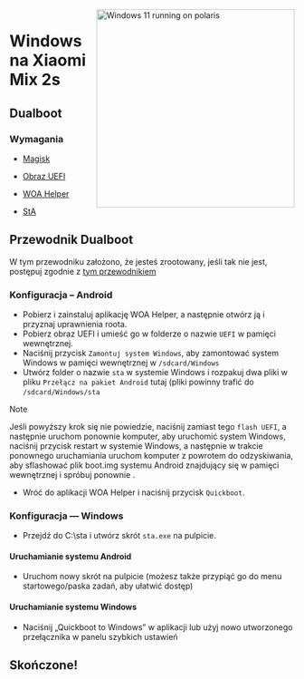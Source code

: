 <img align="right" src="https://github.com/n00b69/woa-polaris/blob/main/polaris.png" width="350" alt="Windows 11 running on polaris">

# Windows na Xiaomi Mix 2s

## Dualboot

### Wymagania
- [Magisk](https://github.com/topjohnwu/Magisk/releases/latest)

- [Obraz UEFI](https://github.com/n00b69/woa-polaris/releases/tag/UEFI)

- [WOA Helper](https://github.com/Marius586/WoA-Helper-update/releases/tag/WOA)

- [StA](https://github.com/n00b69/woa-polaris/releases/download/Files/polaris-sta.zip)

## Przewodnik Dualboot
W tym przewodniku założono, że jesteś zrootowany, jeśli tak nie jest, postępuj zgodnie z [tym przewodnikiem](root.md)

### Konfiguracja – Android
- Pobierz i zainstaluj aplikację WOA Helper, a następnie otwórz ją i przyznaj uprawnienia roota.
- Pobierz obraz UEFI i umieść go w folderze o nazwie `UEFI` w pamięci wewnętrznej.
- Naciśnij przycisk `Zamontuj system Windows`, aby zamontować system Windows w pamięci wewnętrznej w `/sdcard/Windows`
- Utwórz folder o nazwie `sta` w systemie Windows i rozpakuj dwa pliki w pliku `Przełącz na pakiet Android` tutaj (pliki powinny trafić do `/sdcard/Windows/sta`
> [!Note]
> Jeśli powyższy krok się nie powiedzie, naciśnij zamiast tego `flash UEFI`, a następnie uruchom ponownie komputer, aby uruchomić system Windows, naciśnij przycisk restart w systemie Windows, a następnie w trakcie ponownego uruchamiania uruchom komputer z powrotem do odzyskiwania, aby sflashować plik boot.img systemu Android znajdujący się w pamięci wewnętrznej i spróbuj ponownie .
- Wróć do aplikacji WOA Helper i naciśnij przycisk `Quickboot`.

### Konfiguracja — Windows
- Przejdź do C:\sta i utwórz skrót `sta.exe` na pulpicie.

#### Uruchamianie systemu Android
- Uruchom nowy skrót na pulpicie (możesz także przypiąć go do menu startowego/paska zadań, aby ułatwić dostęp)

#### Uruchamianie systemu Windows
- Naciśnij „Quickboot to Windows” w aplikacji lub użyj nowo utworzonego przełącznika w panelu szybkich ustawień
  
## Skończone!




















